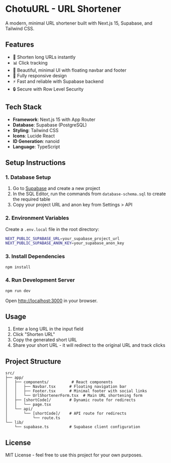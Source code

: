 # ChotuURL - URL Shortener

A modern, minimal URL shortener built with Next.js 15, Supabase, and Tailwind CSS.

## Features

- 🔗 Shorten long URLs instantly
- 📊 Click tracking
- 🎨 Beautiful, minimal UI with floating navbar and footer
- 📱 Fully responsive design
- ⚡ Fast and reliable with Supabase backend
- 🔒 Secure with Row Level Security

## Tech Stack

- **Framework**: Next.js 15 with App Router
- **Database**: Supabase (PostgreSQL)
- **Styling**: Tailwind CSS
- **Icons**: Lucide React
- **ID Generation**: nanoid
- **Language**: TypeScript

## Setup Instructions

### 1. Database Setup

1. Go to [Supabase](https://supabase.com) and create a new project
2. In the SQL Editor, run the commands from `database-schema.sql` to create the required table
3. Copy your project URL and anon key from Settings > API

### 2. Environment Variables

Create a `.env.local` file in the root directory:

```bash
NEXT_PUBLIC_SUPABASE_URL=your_supabase_project_url
NEXT_PUBLIC_SUPABASE_ANON_KEY=your_supabase_anon_key
```

### 3. Install Dependencies

```bash
npm install
```

### 4. Run Development Server

```bash
npm run dev
```

Open [http://localhost:3000](http://localhost:3000) in your browser.

## Usage

1. Enter a long URL in the input field
2. Click "Shorten URL"
3. Copy the generated short URL
4. Share your short URL - it will redirect to the original URL and track clicks

## Project Structure

```
src/
├── app/
│   ├── components/          # React components
│   │   ├── Navbar.tsx      # Floating navigation bar
│   │   ├── Footer.tsx      # Minimal footer with social links
│   │   └── UrlShortenerForm.tsx  # Main URL shortening form
│   ├── [shortCode]/        # Dynamic route for redirects
│   │   └── page.tsx
│   └── api/
│       └── [shortCode]/    # API route for redirects
│           └── route.ts
└── lib/
    └── supabase.ts         # Supabase client configuration
```

## License

MIT License - feel free to use this project for your own purposes.

